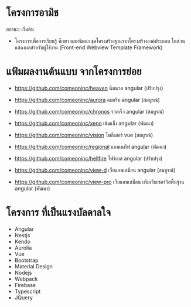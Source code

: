 # โครงการอามิช
สถานะ: เริ่มต้น
- โครงการเพื่อการเรียนรู้ ศึกษา และพัฒนา ชุดโครงสร้างฐานรากโครงสร้างองค์ประกอบ ในส่วนแสดงผลสำหรับผู้ใช้งาน (Front-end Webview Template Framework)

# แฟ้มผลงานต้นแบบ จากโครงการย่อย
- https://github.com/comeoninc/heaven นิ่มนวล angular (ปรับปรุง)
- https://github.com/comeoninc/aurora คมกริบ angular (สมบูรณ์)
- https://github.com/comeoninc/chronos รวดเร็ว angular (สมบูรณ์)
- https://github.com/comeoninc/xeno เข้มแข็ง angular (พัฒนา)

- https://github.com/comeoninc/vision โพลีเมอร์ vue (สมบูรณ์)
- https://github.com/comeoninc/regional แอพเนทีฟ angular (พัฒนา)
- https://github.com/comeoninc/hellfire ไฟร์เบส angular (ปรับปรุง)
- https://github.com/comeoninc/view-d เว็บแอพเสมือน angular (สมบูรณ์)
- https://github.com/comeoninc/view-pro เว็บแอพเสมือน เพิ่มเว็บเซอร์วิสพื้นฐาน angular (พัฒนา)


# โครงการ ที่เป็นแรงบัลดาลใจ
- Angular
- Nestjs
- Kendo
- Aurolia
- Vue
- Bootstrap
- Material Design
- Nodejs
- Webpack
- Firebase
- Typescript
- JQuery


